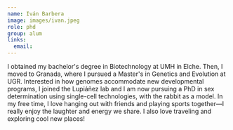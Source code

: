```yaml
---
name: Iván Barbera
image: images/ivan.jpeg
role: phd
group: alum
links:
  email:
---
```


I obtained my bachelor's degree in Biotechnology at UMH in Elche. Then, I moved to Granada, where I pursued a Master's in Genetics and Evolution at UGR. Interested in how genomes accommodate new developmental programs, I joined the Lupiáñez lab and I am now pursuing a PhD in sex determination using single-cell technologies, with the rabbit as a model.
In my free time, I love hanging out with friends and playing sports together—I really enjoy the laughter and energy we share. I also love traveling and exploring cool new places!
